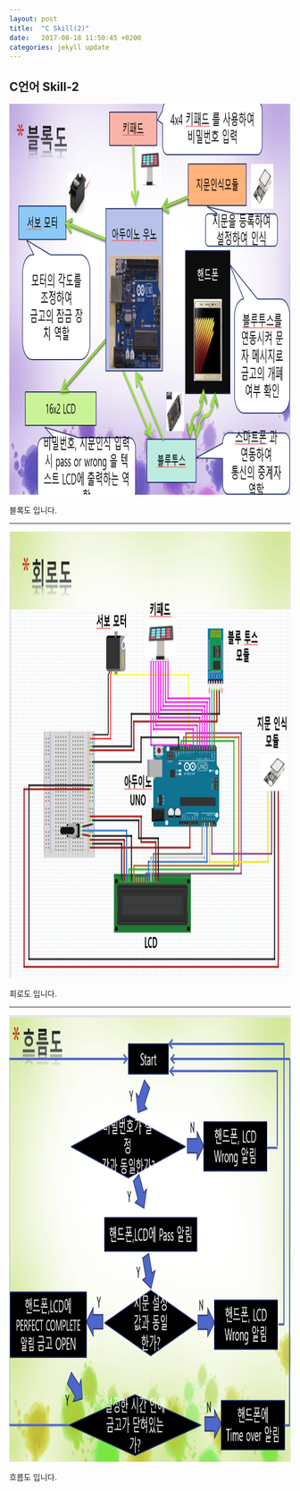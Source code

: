 ```yaml
---
layout: post
title:  "C Skill(2)"
date:   2017-08-18 11:50:45 +0200
categories: jekyll update
---
```


## C언어 Skill-2

<img src="/assets/ada.jpg" style="width:800px; height:700px;">

블록도 입니다.

- - -

<img src="/assets/ada1.jpg" style="width:800px; height:800px;">

회로도 입니다.

- - -

<img src="/assets/ada2.jpg" style="width:800px; height:800px;">

흐름도 입니다.
